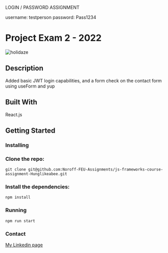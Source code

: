 LOGIN / PASSWORD ASSIGNMENT

username: testperson
password: Pass1234


# Project Exam 2 - 2022

![holidaze](https://user-images.githubusercontent.com/74536958/193818993-976f0cf0-e4cd-4eb3-9a4b-36366219fbee.png)


## Description

Added basic JWT login capabilities, and a form check on the contact form using useForm and yup


## Built With

React.js

## Getting Started

### Installing

### Clone the repo:
    
    git clone git@github.com:Noroff-FEU-Assignments/js-frameworks-course-assignment-Hunglikeabee.git

### Install the dependencies:

    npm install

### Running

    npm run start

### Contact

[My Linkedin page](https://www.linkedin.com/in/hans-christian-osbak-b318ab1b9/ "My Linkedin page")
